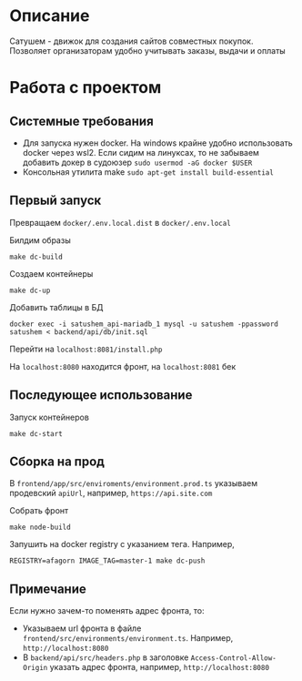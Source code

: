# Описание
Сатушем - движок для создания сайтов совместных покупок. Позволяет организаторам удобно учитывать заказы, выдачи и оплаты
# Работа с проектом
## Системные требования
- Для запуска нужен docker. На windows крайне удобно использовать docker через wsl2. Если сидим на линуксах, то не забываем добавить докер в судоюзер `sudo usermod -aG docker $USER`
- Консольная утилита make `sudo apt-get install build-essential`

## Первый запуск
Превращаем `docker/.env.local.dist` в `docker/.env.local`

Билдим образы
```
make dc-build
```

Создаем контейнеры
```
make dc-up
```

Добавить таблицы в БД
```
docker exec -i satushem_api-mariadb_1 mysql -u satushem -ppassword satushem < backend/api/db/init.sql
```

Перейти на `localhost:8081/install.php`

На `localhost:8080` находится фронт, на `localhost:8081` бек

## Последующее использование
Запуск контейнеров
```
make dc-start
```

## Сборка на прод
В ``frontend/app/src/enviroments/environment.prod.ts`` указываем продевский `apiUrl`, например, `https://api.site.com`

Собрать фронт 
```
make node-build
```

Запушить на docker registry с указанием тега. Например, 
```
REGISTRY=afagorn IMAGE_TAG=master-1 make dc-push
```

## Примечание
Если нужно зачем-то поменять адрес фронта, то:
- Указываем url фронта в файле `frontend/src/environments/environment.ts`. Например, `http://localhost:8080`
- В `backend/api/src/headers.php` в заголовке `Access-Control-Allow-Origin` указать адрес фронта, например, `http://localhost:8080`
